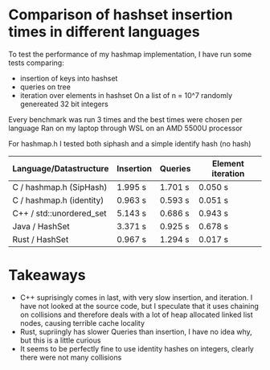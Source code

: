 # Comparison of hashset insertion times in different languages

To test the performance of my hashmap implementation, I have run some tests
comparing:
- insertion of keys into hashset
- queries on tree
- iteration over elements in hashset
On a list of n = 10^7 randomly genereated 32 bit integers

Every benchmark was run 3 times and the best times were chosen per language
Ran on my laptop through WSL on an AMD 5500U processor

For hashmap.h I tested both siphash and a simple identify hash (no hash)

| Language/Datastructure   | Insertion | Queries  | Element iteration | 
| ------------------------ | --------- | -------  | ----------------- |
| C / hashmap.h (SipHash)  |  1.995 s  |  1.701 s |  0.050 s          |
| C / hashmap.h (identity) |  0.963 s  |  0.593 s |  0.051 s          |
| C++ / std::unordered_set |  5.143 s  |  0.686 s |  0.943 s          |
| Java / HashSet           |  3.371 s  |  0.925 s |  0.678 s          |
| Rust / HashSet           |  0.967 s  |  1.294 s |  0.017 s          |

# Takeaways
 - C++ suprisingly comes in last, with very slow insertion, and iteration.
    I have not looked at the source code, but I speculate that it uses chaining on collisions
    and therefore deals with a lot of heap allocated linked list nodes, 
    causing terrible cache locality
 - Rust, supriingly has slower Queries than insertion, I have no idea why, but this is a little curious
 - It seems to be perfectly fine to use identity hashes on integers, clearly there were not many collisions
